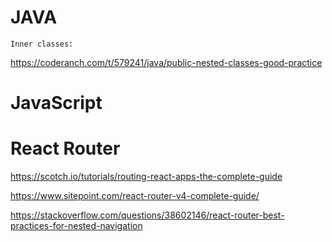 
# JAVA

    Inner classes:

https://coderanch.com/t/579241/java/public-nested-classes-good-practice



# JavaScript



# React Router

https://scotch.io/tutorials/routing-react-apps-the-complete-guide

https://www.sitepoint.com/react-router-v4-complete-guide/

https://stackoverflow.com/questions/38602146/react-router-best-practices-for-nested-navigation